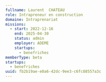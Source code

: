 ```yaml
---
fullname: Laurent  CHATEAU
role: Intrapreneur en construction
domaine: Intraprenariat
missions:
  - start: 2022-12-16
    end: 2025-04-30
    status: admin
    employer: ADEME
    startups:
      - benefriches
memberType: beta
startups:
  - benefriches
uuid: fb2b19ae-e0a6-42dc-9ee3-c6fc88557a3c
---
```

